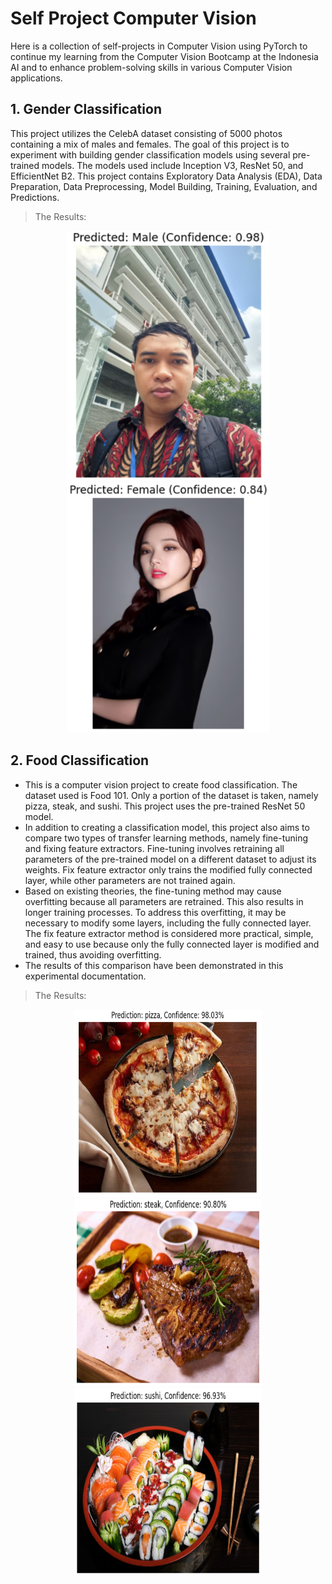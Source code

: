 # Self Project Computer Vision

Here is a collection of self-projects in Computer Vision using PyTorch to continue my learning from the Computer Vision Bootcamp at the Indonesia AI and to enhance problem-solving skills in various Computer Vision applications.

## 1. Gender Classification

This project utilizes the CelebA dataset consisting of 5000 photos containing a mix of males and females. The goal of this project is to experiment with building gender classification models using several pre-trained models. The models used include Inception V3, ResNet 50, and EfficientNet B2. This project contains Exploratory Data Analysis (EDA), Data Preparation, Data Preprocessing, Model Building, Training, Evaluation, and Predictions.

> The Results:

<p align="center">
  <img src="miscellaneous/Male.PNG" height="400" width="325" />
  <img src="miscellaneous/Female.PNG" height="400" width="325" />
</p>

## 2. Food Classification

* This is a computer vision project to create food classification. The dataset used is Food 101. Only a portion of the dataset is taken, namely pizza, steak, and sushi. This project uses the pre-trained ResNet 50 model.
* In addition to creating a classification model, this project also aims to compare two types of transfer learning methods, namely fine-tuning and fixing feature extractors. Fine-tuning involves retraining all parameters of the pre-trained model on a different dataset to adjust its weights. Fix feature extractor only trains the modified fully connected layer, while other parameters are not trained again.
* Based on existing theories, the fine-tuning method may cause overfitting because all parameters are retrained. This also results in longer training processes. To address this overfitting, it may be necessary to modify some layers, including the fully connected layer. The fix feature extractor method is considered more practical, simple, and easy to use because only the fully connected layer is modified and trained, thus avoiding overfitting.
* The results of this comparison have been demonstrated in this experimental documentation.

> The Results:

<p align="center">
  <img src="miscellaneous/Pizza.PNG" height="300" width="300" />
  <img src="miscellaneous/Steak.PNG" height="300" width="300" />
  <img src="miscellaneous/Sushi.PNG" height="300" width="300" />
</p>
